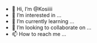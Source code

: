 - 👋 Hi, I’m @Kosiiii
- 👀 I’m interested in ...
- 🌱 I’m currently learning ...
- 💞️ I’m looking to collaborate on ...
- 📫 How to reach me ...

<!---
Kosiiii/Kosiiii is a ✨ special ✨ repository because its `README.md` (this file) appears on your GitHub profile.
You can click the Preview link to take a look at your changes.
--->
